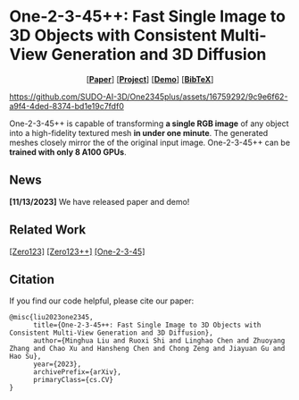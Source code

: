 
# One-2-3-45++: Fast Single Image to 3D Objects with Consistent Multi-View Generation and 3D Diffusion

<p align="center">
  [<a href=""><strong>Paper</strong></a>]
  [<a href="https://sudo-ai-3d.github.io/One2345plus_page/"><strong>Project</strong></a>]
  [<a href="https://www.sudo.ai/3dgen"><strong>Demo</strong></a>]
  [<a href="#citation"><strong>BibTeX</strong></a>]
</p>

https://github.com/SUDO-AI-3D/One2345plus/assets/16759292/9c9e6f62-a9f4-4ded-8374-bd1e19c7fdf0

One-2-3-45++ is capable of transforming <b>a single RGB image</b> of any object into a high-fidelity textured mesh <b>in under one minute</b>. The generated meshes closely mirror the of the original input image. One-2-3-45++ can be <b> trained with only 8 A100 GPUs</b>. 


## News
**[11/13/2023]**
We have released paper and demo!

## Related Work
[\[Zero123\]](https://github.com/cvlab-columbia/zero123)
[\[Zero123++\]](https://github.com/SUDO-AI-3D/zero123plus)
[\[One-2-3-45\]](https://one-2-3-45.github.io)


## Citation

If you find our code helpful, please cite our paper:

```
@misc{liu2023one2345,
      title={One-2-3-45++: Fast Single Image to 3D Objects with Consistent Multi-View Generation and 3D Diffusion}, 
      author={Minghua Liu and Ruoxi Shi and Linghao Chen and Zhuoyang Zhang and Chao Xu and Hansheng Chen and Chong Zeng and Jiayuan Gu and Hao Su},
      year={2023},
      archivePrefix={arXiv},
      primaryClass={cs.CV}
}
```
